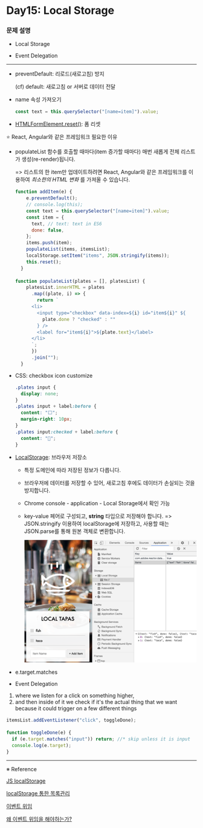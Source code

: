 # Day15: Local Storage

### 문제 설명

- Local Storage

- Event Delegation

---

- preventDefault: 리로드(새로고침) 방지

  (cf) default: 새로고침 or 서버로 데이터 전달

- name 속성 가져오기

  ```javascript
  const text = this.querySelector("[name=item]").value;
  ```

- [HTMLFormElement.reset()](https://developer.mozilla.org/ko/docs/Web/API/HTMLFormElement/reset): 폼 리셋

⭐️ React, Angular와 같은 프레임워크 필요한 이유

- populateList 함수를 호출할 때마다(item 증가할 때마다) 매번 새롭게 전체 리스트가 생성(re-render)됩니다.

  => 리스트의 한 item만 업데이트하려면 React, Angular와 같은 프레임워크를 이용하여 _최소한의 HTML 변화_ 를 가져올 수 있습니다.


    ```javascript
    function addItem(e) {
        e.preventDefault();
        // console.log(this);
        const text = this.querySelector("[name=item]").value;
        const item = {
          text, // text: text in ES6
          done: false,
        };
        items.push(item);
        populateList(items, itemsList);
        localStorage.setItem("items", JSON.stringify(items));
        this.reset();
      }

    function populateList(plates = [], platesList) {
        platesList.innerHTML = plates
          .map((plate, i) => {
            return `
          <li>
            <input type="checkbox" data-index=${i} id="item${i}" ${
              plate.done ? "checked" : ""
            } />
            <label for="item${i}">${plate.text}</label>
          </li>
          `;
          })
          .join("");
      }
    ```

- CSS: checkbox icon customize

  ```css
  .plates input {
    display: none;
  }
  .plates input + label:before {
    content: "⬜️";
    margin-right: 10px;
  }
  .plates input:checked + label:before {
    content: "🌮";
  }
  ```

- [LocalStorage](https://developer.mozilla.org/ko/docs/Web/API/Window/localStorage): 브라우저 저장소

  - 특정 도메인에 따라 저장된 정보가 다릅니다.
  - 브라우저에 데이터를 저장할 수 있어, 새로고침 후에도 데이터가 손실되는 것을 방지합니다.

  - Chrome console - application - Local Storage에서 확인 가능
  - key-value 페어로 구성되고, **string** 타입으로 저장해야 합니다.
    => JSON.stringify 이용하여 localStorage에 저장하고, 사용할 때는 JSON.parse를 통해 원본 객체로 변환합니다.

    ![LocalStorage](./localStorage.png)

- e.target.matches

- Event Delegation

1. where we listen for a click on something higher,
2. and then inside of it we check if it's the actual thing that we want because it could trigger on a few different things

```javascript
itemsList.addEventListener("click", toggleDone);

function toggleDone(e) {
  if (e.target.matches("input")) return; //* skip unless it is input
  console.log(e.target);
}
```

---

※ Reference

[JS localStorage](https://www.tiny.cloud/blog/javascript-localstorage/)

[localStorage 통한 목록관리](https://medium.com/@benjaminwoojang/localstorage%EB%A5%BC-%ED%99%9C%EC%9A%A9%ED%95%9C-%EB%AA%A9%EB%A1%9D-%EA%B4%80%EB%A6%AC-ed7c7aa9970b)

[이벤트 위임](https://ko.javascript.info/event-delegation)

[왜 이벤트 위임을 해야하는가?](https://ui.toast.com/weekly-pick/ko_20160826/)
